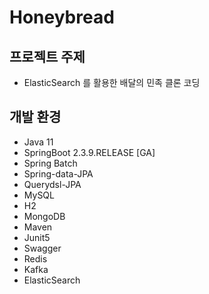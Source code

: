 # Honeybread

## 프로젝트 주제
- ElasticSearch 를 활용한 배달의 민족 클론 코딩

## 개발 환경
- Java 11
- SpringBoot 2.3.9.RELEASE [GA]
- Spring Batch
- Spring-data-JPA
- Querydsl-JPA
- MySQL
- H2
- MongoDB
- Maven
- Junit5
- Swagger
- Redis
- Kafka
- ElasticSearch